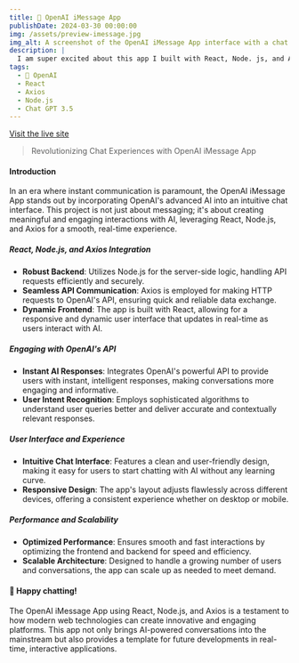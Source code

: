 ```yaml
---
title: 💬 OpenAI iMessage App
publishDate: 2024-03-30 00:00:00
img: /assets/preview-imessage.jpg
img_alt: A screenshot of the OpenAI iMessage App interface with a chat conversation.
description: |
  I am super excited about this app I built with React, Node. js, and Axios! Using Apple's popular iMessage UI, this app showcases seamless API integration for real-time messaging with Open AI's GPT-3
tags:
  - 🤖 OpenAI
  - React
  - Axios
  - Node.js
  - Chat GPT 3.5
---
```


[Visit the live site](https://open-ai-imessage-app.netlify.app)

> Revolutionizing Chat Experiences with OpenAI iMessage App

#### Introduction

In an era where instant communication is paramount, the OpenAI iMessage App stands out by incorporating OpenAI's advanced AI into an intuitive chat interface. This project is not just about messaging; it's about creating meaningful and engaging interactions with AI, leveraging React, Node.js, and Axios for a smooth, real-time experience.

##### React, Node.js, and Axios Integration

- **Robust Backend**: Utilizes Node.js for the server-side logic, handling API requests efficiently and securely.
- **Seamless API Communication**: Axios is employed for making HTTP requests to OpenAI's API, ensuring quick and reliable data exchange.
- **Dynamic Frontend**: The app is built with React, allowing for a responsive and dynamic user interface that updates in real-time as users interact with AI.

##### Engaging with OpenAI's API

- **Instant AI Responses**: Integrates OpenAI's powerful API to provide users with instant, intelligent responses, making conversations more engaging and informative.
- **User Intent Recognition**: Employs sophisticated algorithms to understand user queries better and deliver accurate and contextually relevant responses.

##### User Interface and Experience

- **Intuitive Chat Interface**: Features a clean and user-friendly design, making it easy for users to start chatting with AI without any learning curve.
- **Responsive Design**: The app's layout adjusts flawlessly across different devices, offering a consistent experience whether on desktop or mobile.

##### Performance and Scalability

- **Optimized Performance**: Ensures smooth and fast interactions by optimizing the frontend and backend for speed and efficiency.
- **Scalable Architecture**: Designed to handle a growing number of users and conversations, the app can scale up as needed to meet demand.

#### 🤖 Happy chatting!

The OpenAI iMessage App using React, Node.js, and Axios is a testament to how modern web technologies can create innovative and engaging platforms. This app not only brings AI-powered conversations into the mainstream but also provides a template for future developments in real-time, interactive applications.

